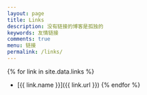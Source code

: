 ```yaml
---
layout: page
title: Links
description: 没有链接的博客是孤独的
keywords: 友情链接
comments: true
menu: 链接
permalink: /links/
---
```


{% for link in site.data.links %}
* [{{ link.name }}]({{ link.url }})
{% endfor %}
